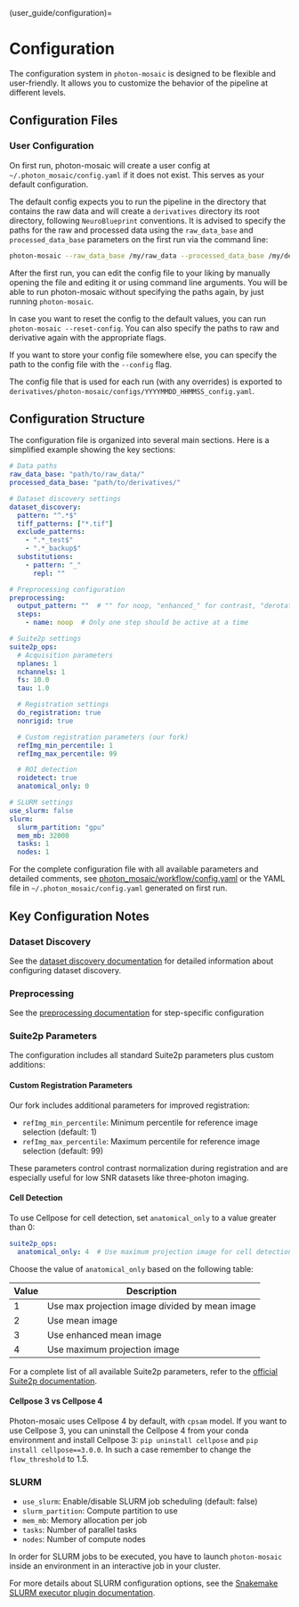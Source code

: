 (user_guide/configuration)=
# Configuration

The configuration system in `photon-mosaic` is designed to be flexible and user-friendly. It allows you to customize the behavior of the pipeline at different levels.

## Configuration Files

### User Configuration
On first run, photon-mosaic will create a user config at `~/.photon_mosaic/config.yaml` if it does not exist. This serves as your default configuration.

The default config expects you to run the pipeline in the directory that contains the raw data and will create a `derivatives` directory its root directory, following `NeuroBlueprint` conventions. It is advised to specify the paths for the raw and processed data using the `raw_data_base` and `processed_data_base` parameters on the first run via the command line:

```bash
photon-mosaic --raw_data_base /my/raw_data --processed_data_base /my/derivatives
```
After the first run, you can edit the config file to your liking by manually opening the file and editing it or using command line arguments. You will be able to run photon-mosaic without specifying the paths again, by just running `photon-mosaic`.

In case you want to reset the config to the default values, you can run `photon-mosaic --reset-config`. You can also specify the paths to raw and derivative again with the appropriate flags.

If you want to store your config file somewhere else, you can specify the path to the config file with the `--config` flag.

The config file that is used for each run (with any overrides) is exported to `derivatives/photon-mosaic/configs/YYYYMMDD_HHMMSS_config.yaml`.

## Configuration Structure

The configuration file is organized into several main sections. Here is a simplified example showing the key sections:

```yaml
# Data paths
raw_data_base: "path/to/raw_data/"
processed_data_base: "path/to/derivatives/"

# Dataset discovery settings
dataset_discovery:
  pattern: "^.*$"
  tiff_patterns: ["*.tif"]
  exclude_patterns:
    - ".*_test$"
    - ".*_backup$"
  substitutions:
    - pattern: "_"
      repl: ""

# Preprocessing configuration
preprocessing:
  output_pattern: ""  # "" for noop, "enhanced_" for contrast, "derotated_" for derotation
  steps:
    - name: noop  # Only one step should be active at a time

# Suite2p settings
suite2p_ops:
  # Acquisition parameters
  nplanes: 1
  nchannels: 1
  fs: 10.0
  tau: 1.0

  # Registration settings
  do_registration: true
  nonrigid: true

  # Custom registration parameters (our fork)
  refImg_min_percentile: 1
  refImg_max_percentile: 99

  # ROI detection
  roidetect: true
  anatomical_only: 0

# SLURM settings
use_slurm: false
slurm:
  slurm_partition: "gpu"
  mem_mb: 32000
  tasks: 1
  nodes: 1
```

For the complete configuration file with all available parameters and detailed comments, see [photon_mosaic/workflow/config.yaml](https://github.com/neuroinformatics-unit/photon-mosaic/blob/main/photon_mosaic/workflow/config.yaml) or the YAML file in `~/.photon_mosaic/config.yaml` generated on first run.

## Key Configuration Notes

### Dataset Discovery
See the [dataset discovery documentation](dataset_discovery.md) for detailed information about configuring dataset discovery.

### Preprocessing
See the [preprocessing documentation](preprocessing.md) for step-specific configuration

### Suite2p Parameters
The configuration includes all standard Suite2p parameters plus custom additions:

#### Custom Registration Parameters
Our fork includes additional parameters for improved registration:
- `refImg_min_percentile`: Minimum percentile for reference image selection (default: 1)
- `refImg_max_percentile`: Maximum percentile for reference image selection (default: 99)

These parameters control contrast normalization during registration and are especially useful for low SNR datasets like three-photon imaging.

#### Cell Detection
To use Cellpose for cell detection, set `anatomical_only` to a value greater than 0:

```yaml
suite2p_ops:
  anatomical_only: 4  # Use maximum projection image for cell detection
```
Choose the value of `anatomical_only` based on the following table:

| Value | Description |
|-------|-------------|
| 1     | Use max projection image divided by mean image |
| 2     | Use mean image |
| 3     | Use enhanced mean image |
| 4     | Use maximum projection image |

For a complete list of all available Suite2p parameters, refer to the [official Suite2p documentation](https://suite2p.readthedocs.io/en/latest/settings.html).

#### Cellpose 3 vs Cellpose 4
Photon-mosaic uses Cellpose 4 by default, with `cpsam` model. If you want to use Cellpose 3, you can uninstall the Cellpose 4 from your conda environment and install Cellpose 3: `pip uninstall cellpose` and `pip install cellpose==3.0.0`. In such a case remember to change the `flow_threshold` to 1.5.

### SLURM
- `use_slurm`: Enable/disable SLURM job scheduling (default: false)
- `slurm_partition`: Compute partition to use
- `mem_mb`: Memory allocation per job
- `tasks`: Number of parallel tasks
- `nodes`: Number of compute nodes

In order for SLURM jobs to be executed, you have to launch `photon-mosaic` inside an environment in an interactive job in your cluster.

For more details about SLURM configuration options, see the [Snakemake SLURM executor plugin documentation](https://github.com/snakemake/snakemake-executor-plugin-slurm).
